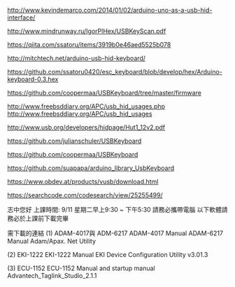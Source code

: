 
http://www.kevindemarco.com/2014/01/02/arduino-uno-as-a-usb-hid-interface/

http://www.mindrunway.ru/IgorPlHex/USBKeyScan.pdf

https://qiita.com/ssatoru/items/3919b0e46aed5525b078

http://mitchtech.net/arduino-usb-hid-keyboard/

https://github.com/ssatoru0420/esc_keyboard/blob/develop/hex/Arduino-keyboard-0.3.hex

https://github.com/coopermaa/USBKeyboard/tree/master/firmware

http://www.freebsddiary.org/APC/usb_hid_usages.php
http://www.freebsddiary.org/APC/usb_hid_usages

http://www.usb.org/developers/hidpage/Hut1_12v2.pdf

https://github.com/julianschuler/USBKeyboard

https://github.com/coopermaa/USBKeyboard

https://github.com/suapapa/arduino_library_UsbKeyboard

https://www.obdev.at/products/vusb/download.html

https://searchcode.com/codesearch/view/25255499/



志中您好 
上課時間:  9/11 星期二早上9:30 ~ 下午5:30 
請務必攜帶電腦 
以下軟體請務必於上課前下載完畢 
  
需下載的連結 
(1)   ADAM-4017與 ADM-6217 
ADAM-4017 Manual 
ADAM-6217 Manual 
Adam/Apax. Net Utility 
  
(2)   EKI-1222 
EKI-1222 Manual 
EKI Device Configuration Utility v3.01.3 
  
(3)   ECU-1152 
ECU-1152 Manual and startup manual 
Advantech_Taglink_Studio_2.1.1 
  
